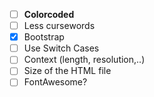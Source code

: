 - [ ] **Colorcoded**
- [ ] Less cursewords
- [x] Bootstrap
- [ ] Use Switch Cases
- [ ] Context (length, resolution,..)
- [ ] Size of the HTML file
- [ ] FontAwesome?
